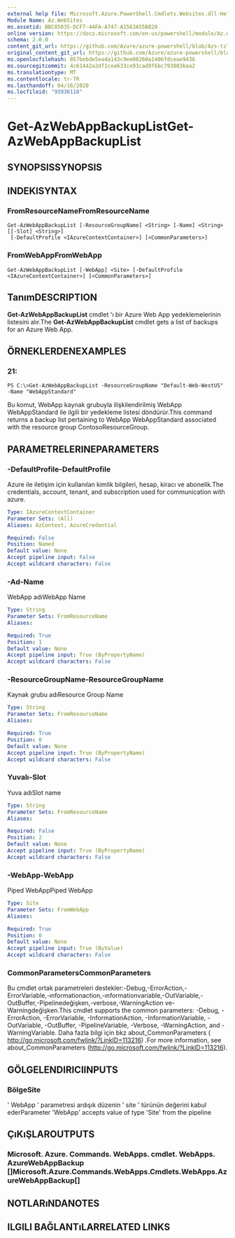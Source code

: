 ```yaml
---
external help file: Microsoft.Azure.PowerShell.Cmdlets.Websites.dll-Help.xml
Module Name: Az.WebSites
ms.assetid: BBC85035-DCF7-44FA-A747-A1563A55B820
online version: https://docs.microsoft.com/en-us/powershell/module/Az.websites/get-Azwebappbackuplist
schema: 2.0.0
content_git_url: https://github.com/Azure/azure-powershell/blob/Azs-tzl/src/Websites/Websites/help/Get-AzWebAppBackupList.md
original_content_git_url: https://github.com/Azure/azure-powershell/blob/Azs-tzl/src/Websites/Websites/help/Get-AzWebAppBackupList.md
ms.openlocfilehash: 057bebde5eada143c9ee00260a1406fdceae9436
ms.sourcegitcommit: 4c61442a2df1cee633ce93cad9f6bc793803baa2
ms.translationtype: MT
ms.contentlocale: tr-TR
ms.lasthandoff: 04/16/2020
ms.locfileid: "93936118"
---
```

# <span data-ttu-id="d974e-101">Get-AzWebAppBackupList</span><span class="sxs-lookup"><span data-stu-id="d974e-101">Get-AzWebAppBackupList</span></span>

## <span data-ttu-id="d974e-102">SYNOPSIS</span><span class="sxs-lookup"><span data-stu-id="d974e-102">SYNOPSIS</span></span>

## <span data-ttu-id="d974e-103">INDEKI</span><span class="sxs-lookup"><span data-stu-id="d974e-103">SYNTAX</span></span>

### <span data-ttu-id="d974e-104">FromResourceName</span><span class="sxs-lookup"><span data-stu-id="d974e-104">FromResourceName</span></span>
```
Get-AzWebAppBackupList [-ResourceGroupName] <String> [-Name] <String> [[-Slot] <String>]
 [-DefaultProfile <IAzureContextContainer>] [<CommonParameters>]
```

### <span data-ttu-id="d974e-105">FromWebApp</span><span class="sxs-lookup"><span data-stu-id="d974e-105">FromWebApp</span></span>
```
Get-AzWebAppBackupList [-WebApp] <Site> [-DefaultProfile <IAzureContextContainer>] [<CommonParameters>]
```

## <span data-ttu-id="d974e-106">Tanım</span><span class="sxs-lookup"><span data-stu-id="d974e-106">DESCRIPTION</span></span>
<span data-ttu-id="d974e-107">**Get-AzWebAppBackupList** cmdlet 'ı bir Azure Web App yedeklemelerinin listesini alır.</span><span class="sxs-lookup"><span data-stu-id="d974e-107">The **Get-AzWebAppBackupList** cmdlet gets a list of backups for an Azure Web App.</span></span>

## <span data-ttu-id="d974e-108">ÖRNEKLERDEN</span><span class="sxs-lookup"><span data-stu-id="d974e-108">EXAMPLES</span></span>

### <span data-ttu-id="d974e-109">2</span><span class="sxs-lookup"><span data-stu-id="d974e-109">1:</span></span>
```
PS C:\>Get-AzWebAppBackupList -ResourceGroupName "Default-Web-WestUS" -Name "WebAppStandard"
```

<span data-ttu-id="d974e-110">Bu komut, WebApp kaynak grubuyla ilişkilendirilmiş WebApp WebAppStandard ile ilgili bir yedekleme listesi döndürür.</span><span class="sxs-lookup"><span data-stu-id="d974e-110">This command returns a backup list pertaining to WebApp WebAppStandard associated with the resource group ContosoResourceGroup.</span></span>

## <span data-ttu-id="d974e-111">PARAMETRELERINE</span><span class="sxs-lookup"><span data-stu-id="d974e-111">PARAMETERS</span></span>

### <span data-ttu-id="d974e-112">-DefaultProfile</span><span class="sxs-lookup"><span data-stu-id="d974e-112">-DefaultProfile</span></span>
<span data-ttu-id="d974e-113">Azure ile iletişim için kullanılan kimlik bilgileri, hesap, kiracı ve abonelik.</span><span class="sxs-lookup"><span data-stu-id="d974e-113">The credentials, account, tenant, and subscription used for communication with azure.</span></span>

```yaml
Type: IAzureContextContainer
Parameter Sets: (All)
Aliases: AzContext, AzureCredential

Required: False
Position: Named
Default value: None
Accept pipeline input: False
Accept wildcard characters: False
```

### <span data-ttu-id="d974e-114">-Ad</span><span class="sxs-lookup"><span data-stu-id="d974e-114">-Name</span></span>
<span data-ttu-id="d974e-115">WebApp adı</span><span class="sxs-lookup"><span data-stu-id="d974e-115">WebApp Name</span></span>

```yaml
Type: String
Parameter Sets: FromResourceName
Aliases: 

Required: True
Position: 1
Default value: None
Accept pipeline input: True (ByPropertyName)
Accept wildcard characters: False
```

### <span data-ttu-id="d974e-116">-ResourceGroupName</span><span class="sxs-lookup"><span data-stu-id="d974e-116">-ResourceGroupName</span></span>
<span data-ttu-id="d974e-117">Kaynak grubu adı</span><span class="sxs-lookup"><span data-stu-id="d974e-117">Resource Group Name</span></span>

```yaml
Type: String
Parameter Sets: FromResourceName
Aliases: 

Required: True
Position: 0
Default value: None
Accept pipeline input: True (ByPropertyName)
Accept wildcard characters: False
```

### <span data-ttu-id="d974e-118">Yuvalı</span><span class="sxs-lookup"><span data-stu-id="d974e-118">-Slot</span></span>
<span data-ttu-id="d974e-119">Yuva adı</span><span class="sxs-lookup"><span data-stu-id="d974e-119">Slot name</span></span>

```yaml
Type: String
Parameter Sets: FromResourceName
Aliases: 

Required: False
Position: 2
Default value: None
Accept pipeline input: True (ByPropertyName)
Accept wildcard characters: False
```

### <span data-ttu-id="d974e-120">-WebApp</span><span class="sxs-lookup"><span data-stu-id="d974e-120">-WebApp</span></span>
<span data-ttu-id="d974e-121">Piped WebApp</span><span class="sxs-lookup"><span data-stu-id="d974e-121">Piped WebApp</span></span>

```yaml
Type: Site
Parameter Sets: FromWebApp
Aliases: 

Required: True
Position: 0
Default value: None
Accept pipeline input: True (ByValue)
Accept wildcard characters: False
```

### <span data-ttu-id="d974e-122">CommonParameters</span><span class="sxs-lookup"><span data-stu-id="d974e-122">CommonParameters</span></span>
<span data-ttu-id="d974e-123">Bu cmdlet ortak parametreleri destekler:-Debug,-ErrorAction,-ErrorVariable,-ınformationaction,-ınformationvariable,-OutVariable,-OutBuffer,-Pipelinedeğişken,-verbose,-WarningAction ve-Warningdeğişken.</span><span class="sxs-lookup"><span data-stu-id="d974e-123">This cmdlet supports the common parameters: -Debug, -ErrorAction, -ErrorVariable, -InformationAction, -InformationVariable, -OutVariable, -OutBuffer, -PipelineVariable, -Verbose, -WarningAction, and -WarningVariable.</span></span> <span data-ttu-id="d974e-124">Daha fazla bilgi için bkz about_CommonParameters ( http://go.microsoft.com/fwlink/?LinkID=113216) .</span><span class="sxs-lookup"><span data-stu-id="d974e-124">For more information, see about_CommonParameters (http://go.microsoft.com/fwlink/?LinkID=113216).</span></span>

## <span data-ttu-id="d974e-125">GÖLGELENDIRICI</span><span class="sxs-lookup"><span data-stu-id="d974e-125">INPUTS</span></span>

### <span data-ttu-id="d974e-126">Bölge</span><span class="sxs-lookup"><span data-stu-id="d974e-126">Site</span></span>
<span data-ttu-id="d974e-127">' WebApp ' parametresi ardışık düzenin ' site ' türünün değerini kabul eder</span><span class="sxs-lookup"><span data-stu-id="d974e-127">Parameter 'WebApp' accepts value of type 'Site' from the pipeline</span></span>

## <span data-ttu-id="d974e-128">ÇıKıŞLAR</span><span class="sxs-lookup"><span data-stu-id="d974e-128">OUTPUTS</span></span>

### <span data-ttu-id="d974e-129">Microsoft. Azure. Commands. WebApps. cmdlet. WebApps. AzureWebAppBackup []</span><span class="sxs-lookup"><span data-stu-id="d974e-129">Microsoft.Azure.Commands.WebApps.Cmdlets.WebApps.AzureWebAppBackup[]</span></span>

## <span data-ttu-id="d974e-130">NOTLARıNDA</span><span class="sxs-lookup"><span data-stu-id="d974e-130">NOTES</span></span>

## <span data-ttu-id="d974e-131">ILGILI BAĞLANTıLAR</span><span class="sxs-lookup"><span data-stu-id="d974e-131">RELATED LINKS</span></span>

